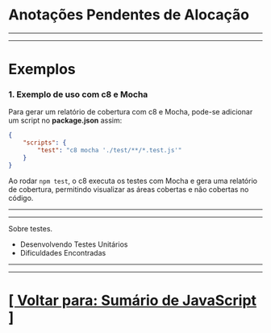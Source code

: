 # Anotações Pendentes de Alocação

---
---

# Exemplos

### 1. Exemplo de uso com c8 e Mocha

Para gerar um relatório de cobertura com c8 e Mocha, pode-se adicionar um script no **package.json** assim:

```JSON
{
    "scripts": {
        "test": "c8 mocha './test/**/*.test.js'"
    }
}
```

Ao rodar `npm test`, o c8 executa os testes com Mocha e gera uma relatório de cobertura, permitindo visualizar as áreas cobertas e não cobertas no código.

---
---

Sobre testes.

- Desenvolvendo Testes Unitários
- Dificuldades Encontradas

---
---

# [[ Voltar para: Sumário de JavaScript ]](./sumario-javascript.md)